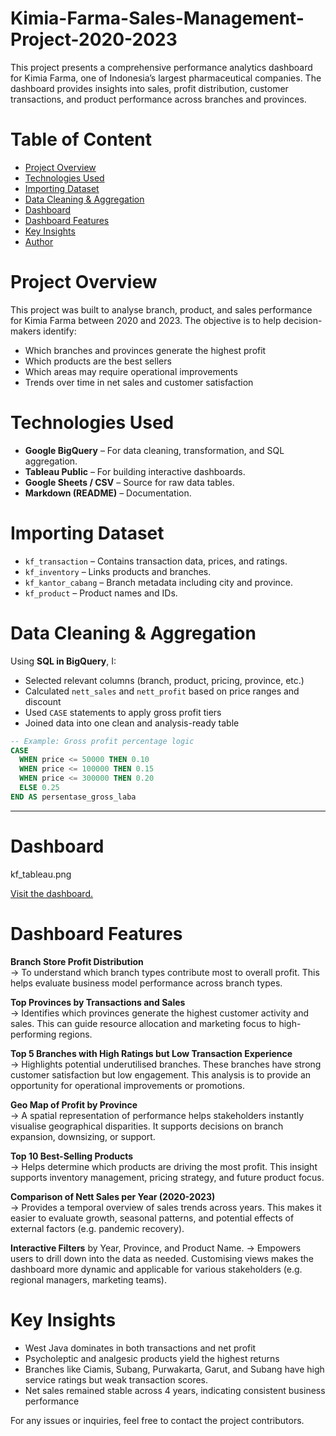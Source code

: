 # Kimia-Farma-Sales-Management-Project-2020-2023
This project presents a comprehensive performance analytics dashboard for Kimia Farma, one of Indonesia’s largest pharmaceutical companies. The dashboard provides insights into sales, profit distribution, customer transactions, and product performance across branches and provinces.

# Table of Content
- [Project Overview](#project-overview)  
- [Technologies Used](#technologies-used)  
- [Importing Dataset](#importing-dataset)  
- [Data Cleaning & Aggregation](#data-cleaning--aggregation)  
- [Dashboard](#dashboard)  
- [Dashboard Features](#dashboard-features)  
- [Key Insights](#key-insights)  
- [Author](#author)

# Project Overview
This project was built to analyse branch, product, and sales performance for Kimia Farma between 2020 and 2023. The objective is to help decision-makers identify:
- Which branches and provinces generate the highest profit
- Which products are the best sellers
- Which areas may require operational improvements
- Trends over time in net sales and customer satisfaction

# Technologies Used
- **Google BigQuery** – For data cleaning, transformation, and SQL aggregation.
- **Tableau Public** – For building interactive dashboards.
- **Google Sheets / CSV** – Source for raw data tables.
- **Markdown (README)** – Documentation.

# Importing Dataset
- `kf_transaction` – Contains transaction data, prices, and ratings.
- `kf_inventory` – Links products and branches.
- `kf_kantor_cabang` – Branch metadata including city and province.
- `kf_product` – Product names and IDs.

# Data Cleaning & Aggregation
Using **SQL in BigQuery**, I:
- Selected relevant columns (branch, product, pricing, province, etc.)
- Calculated `nett_sales` and `nett_profit` based on price ranges and discount
- Used `CASE` statements to apply gross profit tiers
- Joined data into one clean and analysis-ready table

```sql
-- Example: Gross profit percentage logic
CASE 
  WHEN price <= 50000 THEN 0.10
  WHEN price <= 100000 THEN 0.15
  WHEN price <= 300000 THEN 0.20
  ELSE 0.25
END AS persentase_gross_laba
```
---
# Dashboard
kf_tableau.png

[Visit the dashboard.](https://public.tableau.com/app/profile/khalisha.fakhira/viz/PerformanceAnalyticsofKimiaFarma2020-2023/Dashboard1)


# Dashboard Features
**Branch Store Profit Distribution**  
-> To understand which branch types contribute most to overall profit. This helps evaluate business model performance across branch types.


**Top Provinces by Transactions and Sales**  
-> Identifies which provinces generate the highest customer activity and sales. This can guide resource allocation and marketing focus to high-performing regions.


**Top 5 Branches with High Ratings but Low Transaction Experience**  
-> Highlights potential underutilised branches. These branches have strong customer satisfaction but low engagement. This analysis is to provide an opportunity for operational improvements or promotions.


**Geo Map of Profit by Province**  
-> A spatial representation of performance helps stakeholders instantly visualise geographical disparities. It supports decisions on branch expansion, downsizing, or support.


**Top 10 Best-Selling Products**  
-> Helps determine which products are driving the most profit. This insight supports inventory management, pricing strategy, and future product focus. 


**Comparison of Nett Sales per Year (2020-2023)**  
-> Provides a temporal overview of sales trends across years. This makes it easier to evaluate growth, seasonal patterns, and potential effects of external factors (e.g. pandemic recovery).


**Interactive Filters** by Year, Province, and Product Name.
->  Empowers users to drill down into the data as needed. Customising views makes the dashboard more dynamic and applicable for various stakeholders (e.g. regional managers, marketing teams).

# Key Insights
- West Java dominates in both transactions and net profit
- Psycholeptic and analgesic products yield the highest returns
- Branches like Ciamis, Subang, Purwakarta, Garut, and Subang have high service ratings but weak transaction scores.
- Net sales remained stable across 4 years, indicating consistent business performance


For any issues or inquiries, feel free to contact the project contributors.
